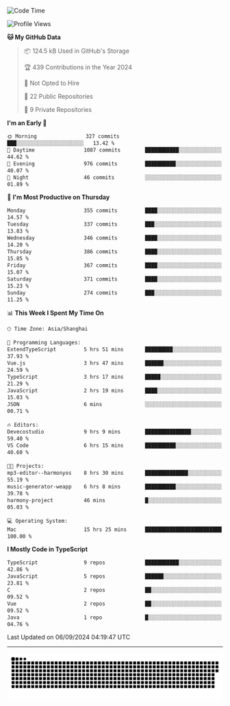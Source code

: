<!--
<picture>
  <source
    srcset="https://github-readme-stats.vercel.app/api?username=kevinxft&show_icons=true&theme=dark"
    media="(prefers-color-scheme: dark)"
  />
  <source
    srcset="https://github-readme-stats.vercel.app/api?username=kevinxft&show_icons=true"
    media="(prefers-color-scheme: light), (prefers-color-scheme: no-preference)"
  />
  <img src="https://github-readme-stats.vercel.app/api?username=kevinxft&show_icons=true" />
</picture>
-->

<!--START_SECTION:waka-->
![Code Time](http://img.shields.io/badge/Code%20Time-2%2C512%20hrs%2037%20mins-blue)

![Profile Views](http://img.shields.io/badge/Profile%20Views-0-blue)

**🐱 My GitHub Data** 

> 📦 124.5 kB Used in GitHub's Storage 
 > 
> 🏆 439 Contributions in the Year 2024
 > 
> 🚫 Not Opted to Hire
 > 
> 📜 22 Public Repositories 
 > 
> 🔑 9 Private Repositories 
 > 
**I'm an Early 🐤** 

```text
🌞 Morning                327 commits         ███░░░░░░░░░░░░░░░░░░░░░░   13.42 % 
🌆 Daytime                1087 commits        ███████████░░░░░░░░░░░░░░   44.62 % 
🌃 Evening                976 commits         ██████████░░░░░░░░░░░░░░░   40.07 % 
🌙 Night                  46 commits          ░░░░░░░░░░░░░░░░░░░░░░░░░   01.89 % 
```
📅 **I'm Most Productive on Thursday** 

```text
Monday                   355 commits         ████░░░░░░░░░░░░░░░░░░░░░   14.57 % 
Tuesday                  337 commits         ███░░░░░░░░░░░░░░░░░░░░░░   13.83 % 
Wednesday                346 commits         ████░░░░░░░░░░░░░░░░░░░░░   14.20 % 
Thursday                 386 commits         ████░░░░░░░░░░░░░░░░░░░░░   15.85 % 
Friday                   367 commits         ████░░░░░░░░░░░░░░░░░░░░░   15.07 % 
Saturday                 371 commits         ████░░░░░░░░░░░░░░░░░░░░░   15.23 % 
Sunday                   274 commits         ███░░░░░░░░░░░░░░░░░░░░░░   11.25 % 
```


📊 **This Week I Spent My Time On** 

```text
🕑︎ Time Zone: Asia/Shanghai

💬 Programming Languages: 
ExtendTypeScript         5 hrs 51 mins       █████████░░░░░░░░░░░░░░░░   37.93 % 
Vue.js                   3 hrs 47 mins       ██████░░░░░░░░░░░░░░░░░░░   24.59 % 
TypeScript               3 hrs 17 mins       █████░░░░░░░░░░░░░░░░░░░░   21.29 % 
JavaScript               2 hrs 19 mins       ████░░░░░░░░░░░░░░░░░░░░░   15.03 % 
JSON                     6 mins              ░░░░░░░░░░░░░░░░░░░░░░░░░   00.71 % 

🔥 Editors: 
Devecostudio             9 hrs 9 mins        ███████████████░░░░░░░░░░   59.40 % 
VS Code                  6 hrs 15 mins       ██████████░░░░░░░░░░░░░░░   40.60 % 

🐱‍💻 Projects: 
mp3-editor--harmonyos    8 hrs 30 mins       ██████████████░░░░░░░░░░░   55.19 % 
music-generator-weapp    6 hrs 8 mins        ██████████░░░░░░░░░░░░░░░   39.78 % 
harmony-project          46 mins             █░░░░░░░░░░░░░░░░░░░░░░░░   05.03 % 

💻 Operating System: 
Mac                      15 hrs 25 mins      █████████████████████████   100.00 % 
```

**I Mostly Code in TypeScript** 

```text
TypeScript               9 repos             ███████████░░░░░░░░░░░░░░   42.86 % 
JavaScript               5 repos             ██████░░░░░░░░░░░░░░░░░░░   23.81 % 
C                        2 repos             ██░░░░░░░░░░░░░░░░░░░░░░░   09.52 % 
Vue                      2 repos             ██░░░░░░░░░░░░░░░░░░░░░░░   09.52 % 
Java                     1 repo              █░░░░░░░░░░░░░░░░░░░░░░░░   04.76 % 
```




 Last Updated on 06/09/2024 04:19:47 UTC
<!--END_SECTION:waka-->

---

<picture>
  <source media="(prefers-color-scheme: dark)" srcset="https://raw.githubusercontent.com/kevinxft/kevinxft/output/github-contribution-grid-snake-dark.svg">
  <source media="(prefers-color-scheme: light)" srcset="https://raw.githubusercontent.com/kevinxft/kevinxft/output/github-contribution-grid-snake.svg">
  <img alt="github contribution grid snake animation" src="https://raw.githubusercontent.com/kevinxft/kevinxft/output/github-contribution-grid-snake.svg">
</picture>
